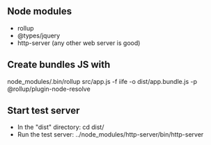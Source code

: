 
## Node modules
- rollup
- @types/jquery
- http-server (any other web server is good)

## Create bundles JS with
node_modules/.bin/rollup src/app.js -f iife -o dist/app.bundle.js -p @rollup/plugin-node-resolve

## Start test server
- In the "dist" directory:
    cd dist/
- Run the test server:
    ../node_modules/http-server/bin/http-server